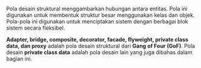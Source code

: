 Pola desain struktural menggambarkan hubungan antara entitas. Pola ini digunakan untuk membentuk struktur besar menggunakan kelas dan objek. Pola-pola ini digunakan untuk menciptakan sistem dengan berbagai blok sistem secara fleksibel.  

**Adapter, bridge, composite, decorator, facade, flyweight, private class data, dan proxy** adalah pola desain struktural dari **Gang of Four (GoF)**. Pola desain **private class data** adalah pola desain lain yang juga dibahas dalam bagian ini.
